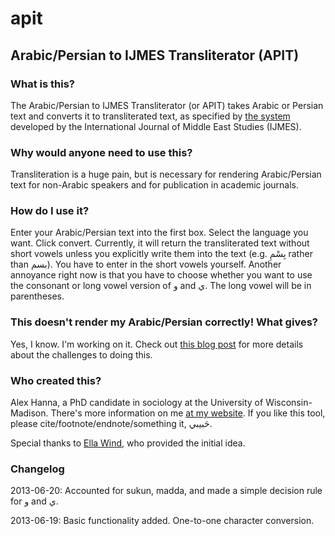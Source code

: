 apit
====

## Arabic/Persian to IJMES Transliterator (APIT)

### What is this?

The Arabic/Persian to IJMES Transliterator (or APIT) takes Arabic or Persian text and converts it to transliterated text, as specified by [the system](http://web.gc.cuny.edu/ijmes/docs/TransChart.pdf) developed by the International Journal of Middle East Studies (IJMES).

### Why would anyone need to use this?

Transliteration is a huge pain, but is necessary for rendering Arabic/Persian text for non-Arabic speakers and for publication in academic journals.

### How do I use it?

Enter your Arabic/Persian text into the first box. Select the language you want. Click convert. Currently, it will return the transliterated text without short vowels unless you explicitly write them into the text (e.g. بِسْمِ rather than بسم). You have to enter in the short vowels yourself. Another annoyance right now is that you have to choose whether you want to use the consonant or long vowel version of و and ي. The long vowel will be in parentheses.

### This doesn't render my Arabic/Persian correctly! What gives?

Yes, I know. I'm working on it. Check out [this blog post](http://badhessian.org/2013/06/challenges-of-automated-arabicpersian-transliteration/) for more details about the challenges to doing this.

### Who created this?

Alex Hanna, a PhD candidate in sociology at the University of Wisconsin-Madison. There's more information on me [at my website](http://alex-hanna.com/). If you like this tool, please cite/footnote/endnote/something it, حَبيبي.

Special thanks to [Ella Wind](https://twitter.com/Makdousa), who provided the initial idea.

### Changelog

2013-06-20: Accounted for sukun, madda, and made a simple decision rule for و and ي.

2013-06-19: Basic functionality added. One-to-one character conversion.